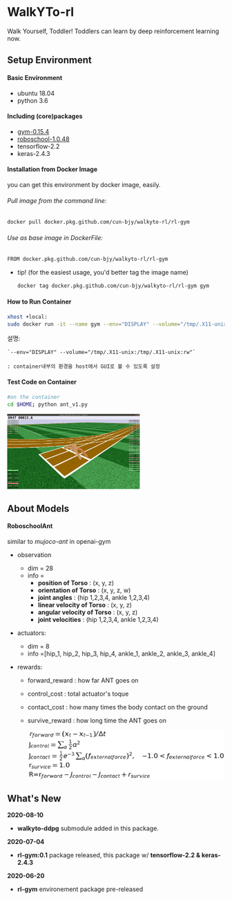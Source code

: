 # WalkYTo-rl

Walk Yourself, Toddler! Toddlers can learn by deep reinforcement learning now.



## Setup Environment

#### Basic Environment

- ubuntu 18.04
- python 3.6

#### Including (core)packages

- [gym-0.15.4](https://github.com/openai/gym)
- [roboschool-1.0.48](https://github.com/openai/roboschool)
- tensorflow-2.2
- keras-2.4.3



#### Installation from Docker Image

you can get this environment by docker image, easily.

###### Pull image from the command line:

```bash
docker pull docker.pkg.github.com/cun-bjy/walkyto-rl/rl-gym
```

###### Use as base image in DockerFile:

```bash
FROM docker.pkg.github.com/cun-bjy/walkyto-rl/rl-gym
```



- tip! (for the easiest usage, you'd better tag the image name)

  ```bash
  docker tag docker.pkg.github.com/cun-bjy/walkyto-rl/rl-gym gym
  ```

  

#### How to Run Container

```bash
xhost +local:
sudo docker run -it --name gym --env="DISPLAY" --volume="/tmp/.X11-unix:/tmp/.X11-unix:rw" rl-gym:0.1
```

설명:

	`--env="DISPLAY" --volume="/tmp/.X11-unix:/tmp/.X11-unix:rw"`
	
	: container내부의 환경을 host에서 GUI로 볼 수 있도록 설정



#### Test Code on Container

```bash
#on the container
cd $HOME; python ant_v1.py
```



<img src="./img/ant_v1.png" style="zoom:30%;" />





## About Models

#### RoboschoolAnt

similar to  *mujoco-ant* in openai-gym

- observation

  - dim = 28
  - info = 
    - **position of Torso** : (x, y, z)
    - **orientation of Torso** : (x, y, z, w)
    - **joint angles** : (hip 1,2,3,4, ankle 1,2,3,4)
    - **linear velocity of Torso** : (x, y, z)
    - **angular velocity of Torso** : (x, y, z)
    - **joint velocities** : (hip 1,2,3,4, ankle 1,2,3,4)

- actuators:

  - dim = 8
  - info =[hip_1, hip_2, hip_3, hip_4, ankle_1, ankle_2, ankle_3, ankle_4]

- rewards:

  - forward_reward : how far ANT goes on

  - control_cost : total actuator's toque

  - contact_cost : how many times the body contact on the ground

  - survive_reward : how long time the ANT goes on

    

    <p align="center"><img src="./img/render1.png"/></p>



## What's New

**2020-08-10**

- **walkyto-ddpg** submodule added in this package.

**2020-07-04**

- **rl-gym:0.1** package released, this package w/ **tensorflow-2.2 & keras-2.4.3**

**2020-06-20** 

- **rl-gym** environement package pre-released
